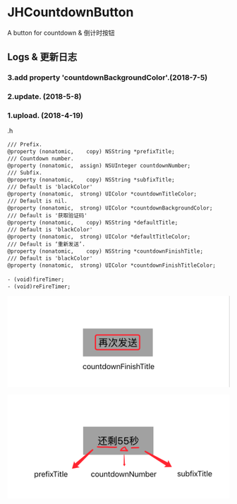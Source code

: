 # JHCountdownButton
A button for countdown & 倒计时按钮

## Logs & 更新日志

### 3.add property 'countdownBackgroundColor'.(2018-7-5)

### 2.update. (2018-5-8)

### 1.upload. (2018-4-19)

.h
```
/// Prefix.
@property (nonatomic,    copy) NSString *prefixTitle;
/// Countdown number.
@property (nonatomic,  assign) NSUInteger countdownNumber;
/// Subfix.
@property (nonatomic,    copy) NSString *subfixTitle;
/// Default is 'blackColor'
@property (nonatomic,  strong) UIColor *countdownTitleColor;
/// Default is nil.
@property (nonatomic,  strong) UIColor *countdownBackgroundColor;
/// Default is '获取验证码'
@property (nonatomic,    copy) NSString *defaultTitle;
/// Default is 'blackColor'
@property (nonatomic,  strong) UIColor *defaultTitleColor;
/// Default is ‘重新发送’.
@property (nonatomic,    copy) NSString *countdownFinishTitle;
/// Default is 'blackColor'
@property (nonatomic,  strong) UIColor *countdownFinishTitleColor;

- (void)fireTimer;
- (void)reFireTimer;

```

![image](https://github.com/xjh093/JHCountdownButton/blob/master/img/01.png)

![image](https://github.com/xjh093/JHCountdownButton/blob/master/img/02.png)
